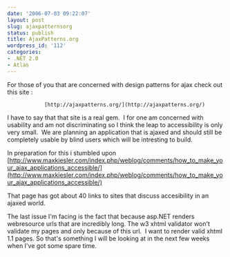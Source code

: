 ```yaml
---
date: '2006-07-03 09:22:07'
layout: post
slug: ajaxpatternsorg
status: publish
title: AjaxPatterns.org
wordpress_id: '112'
categories:
- .NET 2.0
- Atlas
---
```



		

For those of you that are concerned with design patterns for ajax check out this site :


		


				[http://ajaxpatterns.org/](http://ajaxpatterns.org/) 


		

I have to say that that site is a real gem.  I for one am concerned with usability and am not discriminating so I think the leap to accessibility is only very small.  We are planning an application that is ajaxed and should still be completely usable by blind users which will be intresting to build.


		

In preparation for this i stumbled upon [http://www.maxkiesler.com/index.php/weblog/comments/how_to_make_your_ajax_applications_accessible/](http://www.maxkiesler.com/index.php/weblog/comments/how_to_make_your_ajax_applications_accessible/)


		

That page has got about 40 links to sites that discuss accesibility in an ajaxed world.


		

The last issue I'm facing is the fact that because asp.NET renders webresource urls that are incredibly long. The w3 xhtml validator won't validate my pages and only because of this url.  I want to render valid xhtml 1.1 pages. So that's something I will be looking at in the next few weeks when I've got some spare time.



